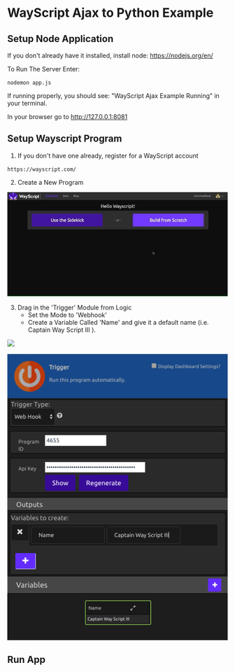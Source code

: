 # WayScript Ajax to Python Example

## Setup Node Application

If you don't already have it installed, install node: https://nodejs.org/en/

To Run The Server Enter:
```
nodemon app.js
```

If running properly, you should see: "WayScript Ajax Example Running" in your terminal.

In your browser go to http://127.0.0.1:8081

## Setup Wayscript Program

1) If you don't have one already, register for a WayScript account
```
https://wayscript.com/
```
2) Create a New Program


![](readme_gifs/create_prog.gif)

3) Drag in the 'Trigger' Module from Logic
      - Set the Mode to 'Webhook'
      - Create a Variable Called 'Name' and give it a default name (i.e. Captain Way Script III ).
      
      
![](readme_gifs/create_trigger.gif)

![](readme_gifs/trigger.png)

## Run App
